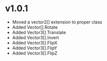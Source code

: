 # v1.0.1
- Moved a vector2[] extension to proper class
- Added Vector[].Rotate
- Added Vector3[].Translate
- Added Vector3[].Invert
- Added Vector3[].FlipX
- Added Vector3[].FlipY 
- Added Vector3[].FlipZ 
